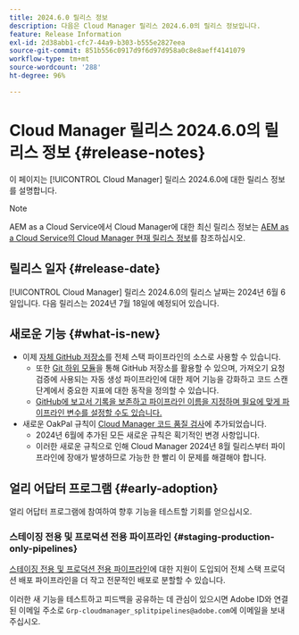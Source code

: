 ```yaml
---
title: 2024.6.0 릴리스 정보
description: 다음은 Cloud Manager 릴리스 2024.6.0의 릴리스 정보입니다.
feature: Release Information
exl-id: 2d38abb1-cfc7-44a9-b303-b555e2827eea
source-git-commit: 851b556c0917d9f6d97d958a0c8e8aeff4141079
workflow-type: tm+mt
source-wordcount: '288'
ht-degree: 96%

---
```



# Cloud Manager 릴리스 2024.6.0의 릴리스 정보 {#release-notes}

이 페이지는 [!UICONTROL Cloud Manager] 릴리스 2024.6.0에 대한 릴리스 정보를 설명합니다.

>[!NOTE]
>
>AEM as a Cloud Service에서 Cloud Manager에 대한 최신 릴리스 정보는 [AEM as a Cloud Service의 Cloud Manager 현재 릴리스 정보](https://experienceleague.adobe.com/docs/experience-manager-cloud-service/content/implementing/using-cloud-manager/release-notes-cloud-manager/release-notes-cm-current.html?lang=ko-KR)를 참조하십시오.

## 릴리스 일자 {#release-date}

[!UICONTROL Cloud Manager] 릴리스 2024.6.0의 릴리스 날짜는 2024년 6월 6일입니다. 다음 릴리스는 2024년 7월 18일에 예정되어 있습니다.

## 새로운 기능 {#what-is-new}

* 이제 [자체 GitHub 저장소](/help/managing-code/private-repositories.md)를 전체 스택 파이프라인의 소스로 사용할 수 있습니다.
   * 또한 [Git 하위 모듈](/help/managing-code/git-submodules.md)을 통해 GitHub 저장소를 활용할 수 있으며, 가져오기 요청 검증에 사용되는 자동 생성 파이프라인에 대한 제어 기능을 강화하고 코드 스캔 단계에서 중요한 지표에 대한 동작을 정의할 수 있습니다.
   * [GitHub에 보고서 기록을 보존하고 파이프라인 이름을 지정하며 필요에 맞게 파이프라인 변수를 설정할 수도 있습니다.](/help/managing-code/github-check-config.md)
* 새로운 OakPal 규칙이 [Cloud Manager 코드 품질 검사](/help/using/custom-code-quality-rules.md#oakpal-ui-content-package)에 추가되었습니다.
   * 2024년 6월에 추가된 모든 새로운 규칙은 획기적인 변경 사항입니다.
   * 이러한 새로운 규칙으로 인해 Cloud Manager 2024년 8월 릴리스부터 파이프라인에 장애가 발생하므로 가능한 한 빨리 이 문제를 해결해야 합니다.

## 얼리 어답터 프로그램 {#early-adoption}

얼리 어답터 프로그램에 참여하여 향후 기능을 테스트할 기회를 얻으십시오.

### 스테이징 전용 및 프로덕션 전용 파이프라인 {#staging-production-only-pipelines}

[스테이징 전용 및 프로덕션 전용 파이프라인](/help/using/stage-prod-only.md)에 대한 지원이 도입되어 전체 스택 프로덕션 배포 파이프라인을 더 작고 전문적인 배포로 분할할 수 있습니다.

이러한 새 기능을 테스트하고 피드백을 공유하는 데 관심이 있으시면 Adobe ID와 연결된 이메일 주소로 `Grp-cloudmanager_splitpipelines@adobe.com`에 이메일을 보내주십시오.
